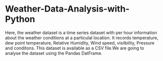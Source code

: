 # Weather-Data-Analysis-with-Python
Here, the weather dataset is a time series dataset with per hour information about the weather conditions at a particulal location. It records temperature, dew point temperature, Relative Humidity, Wind speed, visilbility, Pressure and conditons. This dataset is available as a CSV file.We are going to analyse the dataset using the Pandas DatFrame. 
